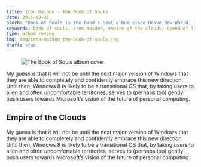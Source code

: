 ```yaml
---
title: Iron Maiden - The Book of Souls
date: 2015-09-21
blurb: "Book of Souls is the band's best album since Brave New World. Iron Maiden still manage to create something raw, energetic and genuinely powerful."
keywords: book of souls, iron maiden, empire of the clouds, speed of light
type: album review
img: img/iron-maiden_the-book-of-souls.jpg
draft: true
---
```

<figure>
  <img src="/img/iron-maiden_the-book-of-souls.jpg" alt="The Book of Souls album cover" class="review-album-cover" />
  <figcaption></figcaastption>
</figure>

My guess is that it will not be until the next major version of Windows that they are able to completely and confidently embrace this new direction. Until then, Windows 8 is likely to be a transitional OS that, by taking users to alien and often uncomfortable territories, serves to (perhaps too) gently push users towards Microsoft’s vision of the future of personal computing.

## Empire of the Clouds

My guess is that it will not be until the next major version of Windows that they are able to completely and confidently embrace this new direction. Until then, Windows 8 is likely to be a transitional OS that, by taking users to alien and often uncomfortable territories, serves to (perhaps too) gently push users towards Microsoft’s vision of the future of personal computing.
